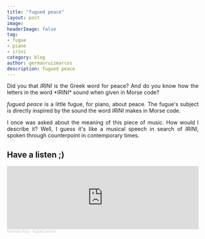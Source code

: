 ```yaml
---
title: "fugued peace"
layout: post
image:  
headerImage: false
tag:
- fugue
- piano
- irini
category: blog
author: germanruizmarcos
description: fugued peace
---
```


<p style='text-align: justify;'>Did you that <em>IRINI</em> is the Greek word for peace? And do you know how the letters in the word *IRINI* sound when given in Morse code?</p>

<p style='text-align: justify;'><em>fugued peace</em> is a little fugue, for piano, about peace. The fugue's subject is directly inspired by the sound the word <em>IRINI</em> makes in Morse code.</p> 

<p style='text-align: justify;'>I once was asked about the meaning of this piece of music. How would I describe it? Well, I guess it's like a musical speech in search of <em>IRINI</em>, spoken through counterpoint in contemporary times.</p> 


## Have a listen ;)

<iframe width="100%" height="166" scrolling="no" frameborder="no" allow="autoplay" src="https://w.soundcloud.com/player/?url=https%3A//api.soundcloud.com/tracks/1299406915%3Fsecret_token%3Ds-ofk0tlqToej&color=%2318db37&auto_play=false&hide_related=false&show_comments=true&show_user=true&show_reposts=false&show_teaser=true"></iframe><div style="font-size: 10px; color: #cccccc;line-break: anywhere;word-break: normal;overflow: hidden;white-space: nowrap;text-overflow: ellipsis; font-family: Interstate,Lucida Grande,Lucida Sans Unicode,Lucida Sans,Garuda,Verdana,Tahoma,sans-serif;font-weight: 100;"><a href="https://soundcloud.com/german-ruiz-115551229" title="Germán Ruiz" target="_blank" style="color: #cccccc; text-decoration: none;">Germán Ruiz</a> · <a href="https://soundcloud.com/german-ruiz-115551229/fugued-peace/s-ofk0tlqToej" title="fugued peace" target="_blank" style="color: #cccccc; text-decoration: none;">fugued peace</a></div>